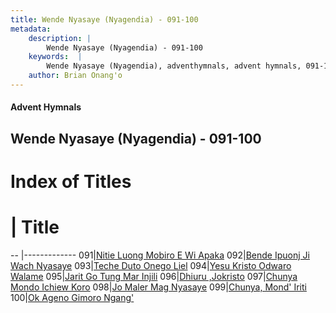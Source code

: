 ```yaml
---
title: Wende Nyasaye (Nyagendia) - 091-100
metadata:
    description: |
        Wende Nyasaye (Nyagendia) - 091-100
    keywords:  |
        Wende Nyasaye (Nyagendia), adventhymnals, advent hymnals, 091-100
    author: Brian Onang'o
---
```


#### Advent Hymnals
## Wende Nyasaye (Nyagendia) - 091-100

# Index of Titles
# | Title                        
-- |-------------
091|[Nitie Luong Mobiro E Wi Apaka](/wende-nyasaye/001-100/091-100/Nitie-Luong-Mobiro-E-Wi-Apaka)
092|[Bende Ipuonj Ji Wach Nyasaye](/wende-nyasaye/001-100/091-100/Bende-Ipuonj-Ji-Wach-Nyasaye)
093|[Teche Duto Onego Liel](/wende-nyasaye/001-100/091-100/Teche-Duto-Onego-Liel)
094|[Yesu Kristo Odwaro Walame](/wende-nyasaye/001-100/091-100/Yesu-Kristo-Odwaro-Walame)
095|[Jarit Go Tung Mar Injili](/wende-nyasaye/001-100/091-100/Jarit-Go-Tung-Mar-Injili)
096|[Dhiuru ,Jokristo](/wende-nyasaye/001-100/091-100/Dhiuru-,Jokristo)
097|[Chunya Mondo Ichiew Koro](/wende-nyasaye/001-100/091-100/Chunya-Mondo-Ichiew-Koro)
098|[Jo Maler Mag Nyasaye](/wende-nyasaye/001-100/091-100/Jo-Maler-Mag-Nyasaye)
099|[Chunya, Mond' Iriti](/wende-nyasaye/001-100/091-100/Chunya,-Mond'-Iriti)
100|[Ok Ageno Gimoro Ngang'](/wende-nyasaye/001-100/091-100/Ok-Ageno-Gimoro-Ngang')